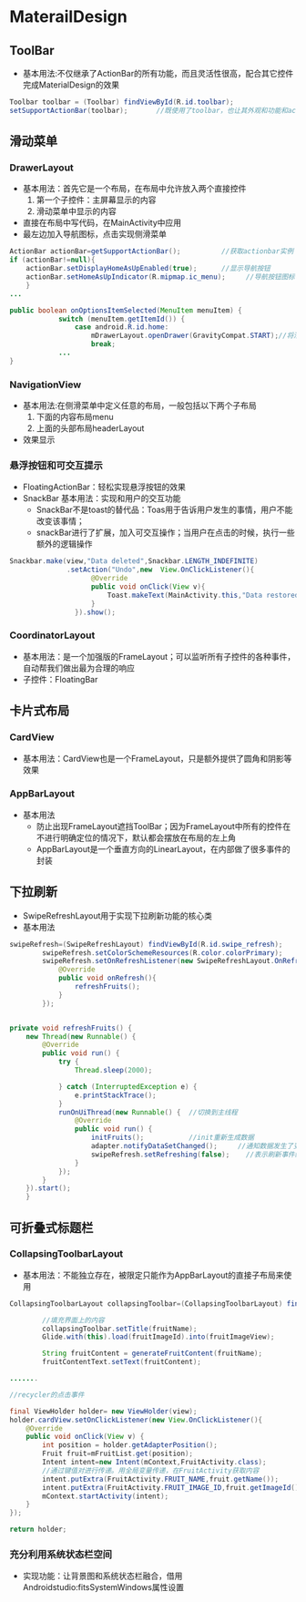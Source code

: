 # MaterailDesign
## ToolBar
- 基本用法:不仅继承了ActionBar的所有功能，而且灵活性很高，配合其它控件完成MaterialDesign的效果
```java
Toolbar toolbar = (Toolbar) findViewById(R.id.toolbar);
setSupportActionBar(toolbar);       //既使用了toolbar，也让其外观和功能和actionbar相同
```
## 滑动菜单
### DrawerLayout
- 基本用法：首先它是一个布局，在布局中允许放入两个直接控件
  1. 第一个子控件：主屏幕显示的内容
  2. 滑动菜单中显示的内容
- 直接在布局中写代码，在MainActivity中应用
- 最左边加入导航图标，点击实现侧滑菜单
```java
ActionBar actionBar=getSupportActionBar();          //获取actionbar实例
if (actionBar!=null){
    actionBar.setDisplayHomeAsUpEnabled(true);      //显示导航按钮
    actionBar.setHomeAsUpIndicator(R.mipmap.ic_menu);     //导航按钮图标
    }
...

public boolean onOptionsItemSelected(MenuItem menuItem) {
            switch (menuItem.getItemId()) {
                case android.R.id.home:
                    mDrawerLayout.openDrawer(GravityCompat.START);//将滑动菜单显示出来
                    break;
            ...
}
```

### NavigationView
- 基本用法:在侧滑菜单中定义任意的布局，一般包括以下两个子布局
  1. 下面的内容布局menu
  2. 上面的头部布局headerLayout
- 效果显示

### 悬浮按钮和可交互提示
- FloatingActionBar：轻松实现悬浮按钮的效果
- SnackBar
    基本用法：实现和用户的交互功能
    - SnackBar不是toast的替代品：Toas用于告诉用户发生的事情，用户不能改变该事情；
    - snackBar进行了扩展，加入可交互操作；当用户在点击的时候，执行一些额外的逻辑操作
```java
Snackbar.make(view,"Data deleted",Snackbar.LENGTH_INDEFINITE)
              .setAction("Undo",new  View.OnClickListener(){
                    @Override
                    public void onClick(View v){
                        Toast.makeText(MainActivity.this,"Data restored",Toast.LENGTH_SHORT).show();
                    }
                }).show();
```    

### CoordinatorLayout
- 基本用法：是一个加强版的FrameLayout；可以监听所有子控件的各种事件，自动帮我们做出最为合理的响应
- 子控件：FloatingBar

## 卡片式布局
### CardView
- 基本用法：CardView也是一个FrameLayout，只是额外提供了圆角和阴影等效果
### AppBarLayout
- 基本用法
  - 防止出现FrameLayout遮挡ToolBar；因为FrameLayout中所有的控件在不进行明确定位的情况下，默认都会摆放在布局的左上角
  - AppBarLayout是一个垂直方向的LinearLayout，在内部做了很多事件的封装

## 下拉刷新
- SwipeRefreshLayout用于实现下拉刷新功能的核心类
- 基本用法
```java
swipeRefresh=(SwipeRefreshLayout) findViewById(R.id.swipe_refresh);
        swipeRefresh.setColorSchemeResources(R.color.colorPrimary);
        swipeRefresh.setOnRefreshListener(new SwipeRefreshLayout.OnRefreshListener(){
            @Override
            public void onRefresh(){
                refreshFruits();
            }
        });


private void refreshFruits() {
    new Thread(new Runnable() {
        @Override
        public void run() {
            try {
                Thread.sleep(2000);

            } catch (InterruptedException e) {
                e.printStackTrace();
            }
            runOnUiThread(new Runnable() {  //切换到主线程
                @Override
                public void run() {
                    initFruits();           //init重新生成数据
                    adapter.notifyDataSetChanged();     //通知数据发生了变化
                    swipeRefresh.setRefreshing(false);    //表示刷新事件结束，并隐藏刷新进度条
                }
            });
        }
    }).start();
    }
```
## 可折叠式标题栏
### CollapsingToolbarLayout
- 基本用法：不能独立存在，被限定只能作为AppBarLayout的直接子布局来使用
```java
CollapsingToolbarLayout collapsingToolbar=(CollapsingToolbarLayout) findViewById(R.id.collapsingBar);

        //填充界面上的内容
        collapsingToolbar.setTitle(fruitName);
        Glide.with(this).load(fruitImageId).into(fruitImageView);

        String fruitContent = generateFruitContent(fruitName);
        fruitContentText.setText(fruitContent);

.......

//recycler的点击事件

final ViewHolder holder= new ViewHolder(view);
holder.cardView.setOnClickListener(new View.OnClickListener(){
    @Override
    public void onClick(View v) {
        int position = holder.getAdapterPosition();
        Fruit fruit=mFruitList.get(position);
        Intent intent=new Intent(mContext,FruitActivity.class);
        //通过键值对进行传递。用全局变量传递，在FruitActivity获取内容
        intent.putExtra(FruitActivity.FRUIT_NAME,fruit.getName());
        intent.putExtra(FruitActivity.FRUIT_IMAGE_ID,fruit.getImageId());
        mContext.startActivity(intent);
    }
});

return holder;

```

### 充分利用系统状态栏空间
- 实现功能：让背景图和系统状态栏融合，借用Androidstudio:fitsSystemWindows属性设置
